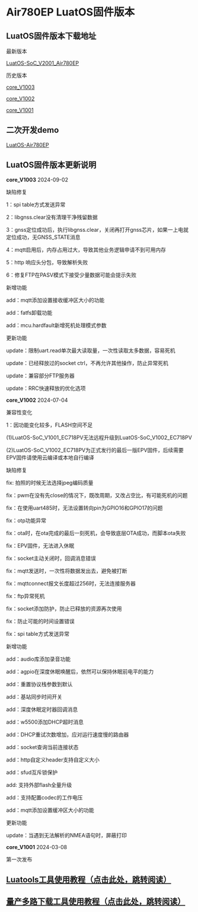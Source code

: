 # Air780EP LuatOS固件版本

## LuatOS固件版本下载地址

最新版本

[LuatOS-SoC_V2001_Air780EP](https://gitee.com/openLuat/LuatOS/releases/download/v2001.ec7xx.release/LuatOS-SoC_V2001_Air780EP.soc)


历史版本

[core_V1003](https://gitee.com/openLuat/LuatOS/releases/download/v1003.ec7xx.release/core_V1003.zip)

[core_V1002](https://gitee.com/openLuat/LuatOS/releases/download/v1002.ec7xx.release/core_V1002.zip)

[core_V1001](https://gitee.com/openLuat/LuatOS/releases/download/v1001.ec7xx.release/core_V1001.zip)

## 二次开发demo

[LuatOS-Air780EP](https://gitee.com/openLuat/LuatOS-Air780EP)


## LuatOS固件版本更新说明

**core_V1003** 2024-09-02

缺陷修复

1：spi table方式发送异常

2：libgnss.clear没有清理干净残留数据

3：gnss定位成功后，执行libgnss.clear，关闭再打开gnss芯片，如果一上电就定位成功，无GNSS_STATE消息

4：mqtt启用后，内存占用过大，导致其他业务逻辑申请不到可用内存

5：http 响应头分包，导致解析失败

6：修复FTP在PASV模式下接受少量数据可能会提示失败

新增功能

add：mqtt添加设置接收缓冲区大小的功能

add：fatfs卸载功能

add：mcu.hardfault新增死机处理模式参数

更新功能

update：限制uart.read单次最大读取量，一次性读取太多数据，容易死机

update：已经释放过的socket ctrl，不再允许其他操作，防止异常死机

update：兼容部分FTP服务器

update：RRC快速释放的优化选项


**core_V1002** 2024-07-04

兼容性变化

1：因功能变化较多，FLASH空间不足

(1)LuatOS-SoC_V1001_EC718PV无法远程升级到LuatOS-SoC_V1002_EC718PV

(2)LuatOS-SoC_V1002_EC718PV为正式发行的最后一版EPV固件，后续需要EPV固件请使用云编译或本地自行编译

缺陷修复

fix: 拍照的时候无法选择jpeg编码质量

fix：pwm在没有先close的情况下，既改周期，又改占空比，有可能死机的问题

fix：在使用uart485时，无法设置转向pin为GPIO16和GPIO17的问题

fix：otp功能异常

fix：ota时，在ota完成的最后一刻死机，会导致底层OTA成功，而脚本ota失败

fix：EPV固件，无法进入休眠

fix：socket主动关闭时，回调消息错误

fix：mqtt发送时，一次性将数据发出去，避免被打断

fix：mqttconnect报文长度超过256时，无法连接服务器

fix：ftp异常死机

fix：socket添加防护，防止已释放的资源再次使用

fix：防止可能的时间设置错误

fix：spi table方式发送异常

新增功能

add：audio库添加录音功能

add：agpio在深度休眠唤醒后，依然可以保持休眠前电平的能力

add：重置协议栈参数到默认

add：基站同步时间开关

add：深度休眠定时器回调消息

add：w5500添加DHCP超时消息

add：DHCP重试次数增加，应对运行速度慢的路由器

add：socket查询当前连接状态

add：http自定义header支持自定义大小

add：sfud互斥锁保护

add: 支持外部flash全量升级

add：支持配置codec的工作电压

add：mqtt添加设置缓冲区大小的功能

更新功能

update：当遇到无法解析的NMEA语句时，屏蔽打印


**core_V1001** 2024-03-08

第一次发布


## [Luatools工具使用教程（点击此处，跳转阅读）](https://docs.openluat.com/Luatools/)

## [量产多路下载工具使用教程（点击此处，跳转阅读）](https://docs.openluat.com/multi_download/)